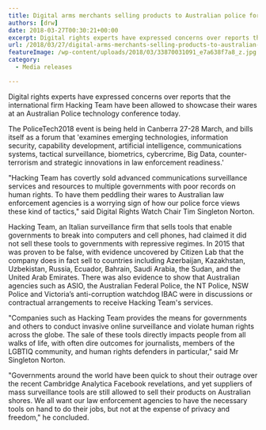 ```yaml
---
title: Digital arms merchants selling products to Australian police forces?
authors: [drw]
date: 2018-03-27T00:30:21+00:00
excerpt: Digital rights experts have expressed concerns over reports that the international firm Hacking Team have been allowed to showcase their wares at an Australian Police technology conference today.
url: /2018/03/27/digital-arms-merchants-selling-products-to-australian-police-forces/
featureImage: /wp-content/uploads/2018/03/33870031091_e7a638f7a8_z.jpg
category:
  - Media releases

---
```

Digital rights experts have expressed concerns over reports that the international firm Hacking Team have been allowed to showcase their wares at an Australian Police technology conference today.

The PoliceTech2018 event is being held in Canberra 27-28 March, and bills itself as a forum that 'examines emerging technologies, information security, capability development, artificial intelligence, communications systems, tactical surveillance, biometrics, cybercrime, Big Data, counter-terrorism and strategic innovations in law enforcement readiness.'

"Hacking Team has covertly sold advanced communications surveillance services and resources to multiple governments with poor records on human rights. To have them peddling their wares to Australian law enforcement agencies is a worrying sign of how our police force views these kind of tactics," said Digital Rights Watch Chair Tim Singleton Norton.

Hacking Team, an Italian surveillance firm that sells tools that enable governments to break into computers and cell phones, had claimed it did not sell these tools to governments with repressive regimes. In 2015 that was proven to be false, with evidence uncovered by Citizen Lab that the company does in fact sell to countries including Azerbaijan, Kazakhstan, Uzbekistan, Russia, Ecuador, Bahrain, Saudi Arabia, the Sudan, and the United Arab Emirates. There was also evidence to show that Australian agencies such as ASIO, the Australian Federal Police, the NT Police, NSW Police and Victoria&#8217;s anti-corruption watchdog IBAC were in discussions or contractual arrangements to receive Hacking Team's services.

"Companies such as Hacking Team provides the means for governments and others to conduct invasive online surveillance and violate human rights across the globe. The sale of these tools directly impacts people from all walks of life, with often dire outcomes for journalists, members of the LGBTIQ community, and human rights defenders in particular," said Mr Singleton Norton.

"Governments around the world have been quick to shout their outrage over the recent Cambridge Analytica Facebook revelations, and yet suppliers of mass surveillance tools are still allowed to sell their products on Australian shores. We all want our law enforcement agencies to have the necessary tools on hand to do their jobs, but not at the expense of privacy and freedom," he concluded.
